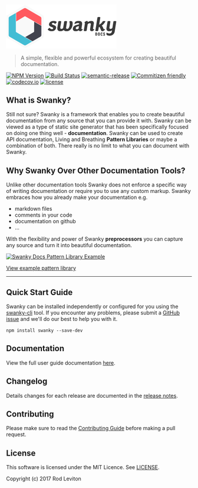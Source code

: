 <img src="./img/swanky-logo.png" alt="Swanky Docs Logo" width="300">

> A simple, flexible and powerful ecosystem for creating beautiful documentation.

[![NPM Version](https://img.shields.io/npm/v/swanky.svg)](http://npm.im/swanky)
[![Build Status](https://travis-ci.org/swanky-docs/swanky.svg?branch=master)](https://travis-ci.org/swanky-docs/swanky)
[![semantic-release](https://img.shields.io/badge/%20%20%F0%9F%93%A6%F0%9F%9A%80-semantic--release-e10079.svg)](https://github.com/swanky-docs/swanky)
[![Commitizen friendly](https://img.shields.io/badge/commitizen-friendly-brightgreen.svg)](http://commitizen.github.io/cz-cli/)
[![codecov.io](https://codecov.io/github/swanky-docs/swanky/coverage.svg?branch=master)](https://codecov.io/github/swanky-docs/swanky?branch=master)
[![license](https://img.shields.io/github/license/mashape/apistatus.svg?maxAge=2592000)]()

## What is Swanky?
Still not sure? Swanky is a framework that enables you to create beautiful documentation from any source that you can provide it with. Swanky can be viewed as a type of static site generator that has been specifically focused on doing one thing well - __documentation__. Swanky can be used to create API documentation, Living and Breathing __Pattern Libraries__ or maybe a combination of both. There really is no limit to what you can document with Swanky.

## Why Swanky Over Other Documentation Tools?
Unlike other documentation tools Swanky does not enforce a specific way of writing documentation or require you to use any custom markup. 
Swanky embraces how you already make your documentation e.g.

* markdown files 
* comments in your code
* documentation on github
* ...
 
With the flexibility and power of Swanky __preprocessors__ you can capture any source and turn it into beautiful documentation.

<a href="https://patterns.swanky-docs.org/" title="View example pattern library"><img src="./img/screenshot.gif" alt="Swanky Docs Pattern Library Example" width="960"></a>

[View example pattern library](https://patterns.swanky-docs.org/)

---

## Quick Start Guide

Swanky can be installed independently or configured for you using the [swanky-cli](https://github.com/swanky-docs/swanky-cli) tool. 
If you encounter any problems, please submit a [GitHub issue](https://github.com/swanky-docs/swanky/issues) and we'll do our best to help you with it.

```
npm install swanky --save-dev
```

## Documentation

View the full user guide documentation [here](https://guide.swanky-docs.org/).


## Changelog

Details changes for each release are documented in the [release notes](https://github.com/swanky-docs/swanky/releases).
    
<!--[RM_CONTRIBUTING]-->
## Contributing

Please make sure to read the [Contributing Guide](https://github.com/swanky-docs/swanky/blob/master/CONTRIBUTING.md) before making a pull request.

<!--[]-->

<!--[RM_LICENSE]-->
## License

This software is licensed under the MIT Licence. See [LICENSE](LICENSE).


Copyright (c) 2017 Rod Leviton

<!--[]-->

